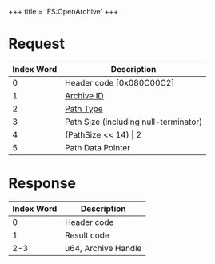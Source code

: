 +++
title = 'FS:OpenArchive'
+++

# Request

| Index Word | Description                                            |
|------------|--------------------------------------------------------|
| 0          | Header code \[0x080C00C2\]                             |
| 1          | [Archive ID](Filesystem_services#archiveid "wikilink") |
| 2          | [Path Type](Filesystem_services#pathtype "wikilink")   |
| 3          | Path Size (including null-terminator)                  |
| 4          | (PathSize \<\< 14) \| 2                                |
| 5          | Path Data Pointer                                      |

# Response

| Index Word | Description         |
|------------|---------------------|
| 0          | Header code         |
| 1          | Result code         |
| 2-3        | u64, Archive Handle |
